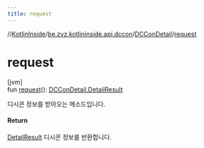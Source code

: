 ```yaml
---
title: request
---
```

//[KotlinInside](../../../index.html)/[be.zvz.kotlininside.api.dccon](../index.html)/[DCConDetail](index.html)/[request](request.html)



# request



[jvm]\
fun [request](request.html)(): [DCConDetail.DetailResult](-detail-result/index.html)



디시콘 정보를 받아오는 메소드입니다.



#### Return



[DetailResult](-detail-result/index.html) 디시콘 정보를 반환합니다.




